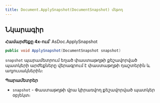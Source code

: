 ```yaml
---
title: Document.ApplySnapshot(DocumentSnapshot) մեթոդ
---
```


## Նկարագիր

**Համարժեքը 4x-ում՝** AsDoc.ApplySnapshot

```c#
public void ApplySnapshot(DocumentSnapshot snapshot)
```

`snapshot` պարամետրում եղած փաստաթղթի քեշավորված պատկերի արժեքները վերագրում է փաստաթղթի դաշտերին և աղյուսակներին։

**Պարամետրեր**

* `snapshot` - Փաստաթղթի վրա կիրառվող քեշավորված պատկեր օբյեկտ։

